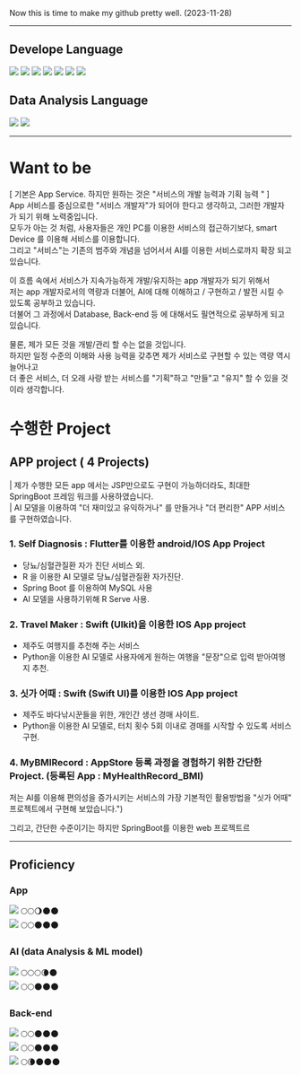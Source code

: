 
Now this is time to make my github pretty well. (2023-11-28)

---
## Develope Language

<img src="https://img.shields.io/badge/flutter-02569B?style=for-the-badge&logo=Flutter&logoColor=skyblue"> <img src="https://img.shields.io/badge/swift-F05138?style=for-the-badge&logo=Swift&logoColor=skyblue"> <img src="https://img.shields.io/badge/Java-ffffff?style=for-the-badge&logo=Java&logoColor=red"> <img src="https://img.shields.io/badge/python-306998?style=for-the-badge&logo=Python&logoColor=yellow"> <img src="https://img.shields.io/badge/Flask-ffffff?style=for-the-badge&logo=Flask&logoColor=black"> <img src="https://img.shields.io/badge/springboot-6DB33F?style=for-the-badge&logo=Springboot&logoColor=white"> <img src="https://img.shields.io/badge/spring-6DB33F?style=for-the-badge&logo=Spring&logoColor=white"> 

## Data Analysis Language
<img src="https://img.shields.io/badge/python-306998?style=for-the-badge&logo=Python&logoColor=yellow"> <img src="https://img.shields.io/badge/R-ffffff?style=for-the-badge&logo=R&logoColor=blue"> 


---
# Want to be
[ 기본은 App Service. 하지만 원하는 것은 "서비스의 개발 능력과 기획 능력 " ]   
  App 서비스를 중심으로한 "서비스 개발자"가 되어야 한다고 생각하고, 그러한 개발자가 되기 위해 노력중입니다.      
모두가 아는 것 처럼, 사용자들은 개인 PC를 이용한 서비스의 접근하기보다, smart Device 를 이용해 서비스를 이용합니다.    
그리고 "서비스"는 기존의 범주와 개념을 넘어서서 AI를 이용한 서비스로까지 확장 되고 있습니다.   


이 흐름 속에서 서비스가 지속가능하게 개발/유지하는 app 개발자가 되기 위해서    
저는 app 개발자로서의 역량과 더불어, AI에 대해 이해하고 / 구현하고 / 발전 시킬 수 있도록 공부하고 있습니다.    
더불어 그 과정에서 Database, Back-end 등 에 대해서도 필연적으로 공부하게 되고 있습니다.    

물론, 제가 모든 것을 개발/관리 할 수는 없을 것입니다.      
하지만  일정 수준의 이해와 사용 능력을 갖추면 제가 서비스로 구현할 수 있는 역량 역시 늘어나고     
더 좋은 서비스, 더 오래 사랑 받는 서비스를 "기획"하고 "만들"고 "유지" 할 수 있을 것이라 생각합니다.    

# 수행한 Project
## APP project ( 4 Projects)    
| 제가 수행한 모든 app 에서는 JSP만으로도 구현이 가능하더라도, 최대한 SpringBoot 프레임 워크를 사용하였습니다.    
| AI 모델을 이용하여 "더 재미있고 유익하거나" 를 만들거나 "더 편리한" APP 서비스를 구현하였습니다.    

### 1. Self Diagnosis  : Flutter를 이용한 android/IOS App Project
   - 당뇨/심혈관질환 자가 진단 서비스 외.
   - R 을 이용한 AI 모델로 당뇨/심혈관질환 자가진단.
   - Spring Boot 를 이용하여 MySQL 사용
   - AI 모델을 사용하기위해 R Serve 사용.
### 2. Travel Maker : Swift (UIkit)을 이용한 IOS App project
   - 제주도 여행지를 추천해 주는 서비스
   - Python을 이용한 AI 모델로 사용자에게 원하는 여행을 "문장"으로 입력 받아여행지 추천.
### 3. 싯가 어때 : Swift (Swift UI)를 이용한 IOS App project
   - 제주도 바다낚시꾼들을 위한, 개인간 생선 경매 사이트.
   - Python을 이용한 AI 모델로, 터치 횟수 5회 이내로 경매를 시작할 수 있도록 서비스 구현.
### 4. MyBMIRecord : AppStore 등록 과정을 경험하기 위한 간단한 Project. (등록된 App  : MyHealthRecord_BMI)

저는 AI를 이용해 편의성을 증가시키는 서비스의 가장 기본적인 활용방법을 "싯가 어때" 프로젝트에서 구현해 보았습니다.")


그리고, 간단한 수준이기는 하지만 SpringBoot를 이용한 web 프로젝트르




---
## Proficiency

### App
<img src="https://img.shields.io/badge/flutter-02569B?style=for-the-badge&logo=Flutter&logoColor=skyblue"> 🌕🌕🌖🌑🌑   
<img src="https://img.shields.io/badge/swift-F05138?style=for-the-badge&logo=Swift&logoColor=skyblue">     🌕🌕🌑🌑🌑    

### AI (data Analysis & ML model)
<img src="https://img.shields.io/badge/python-306998?style=for-the-badge&logo=Python&logoColor=yellow">    🌕🌕🌕🌘🌑   
<img src="https://img.shields.io/badge/R-ffffff?style=for-the-badge&logo=R&logoColor=blue">           🌕🌕🌑🌑🌑   

### Back-end
<img src="https://img.shields.io/badge/Java-ffffff?style=for-the-badge&logo=Java&logoColor=red">     🌕🌕🌑🌑🌑   
<img src="https://img.shields.io/badge/springboot-6DB33F?style=for-the-badge&logo=Springboot&logoColor=white">     🌕🌕🌑🌑🌑   
<img src="https://img.shields.io/badge/Flask-ffffff?style=for-the-badge&logo=Flask&logoColor=black">     🌕🌘🌑🌑🌑   




